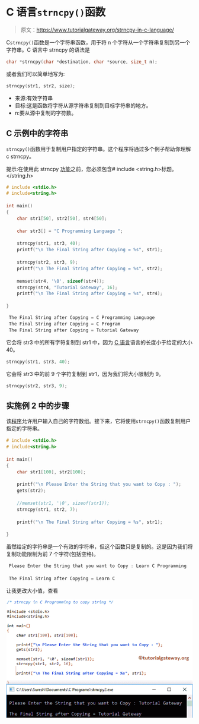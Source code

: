 # C 语言`strncpy()`函数

> 原文：<https://www.tutorialgateway.org/strncpy-in-c-language/>

C`strncpy()`函数是一个字符串函数，用于将 n 个字符从一个字符串复制到另一个字符串。C 语言中 strncpy 的语法是

```c
char *strncpy(char *destination, char *source, size_t n);
```

或者我们可以简单地写为:

```c
strncpy(str1, str2, size);
```

*   来源:有效字符串
*   目标:这是函数将字符从源字符串复制到目标字符串的地方。
*   n:要从源中复制的字符数。

## C 示例中的字符串

`strncpy()`函数用于复制用户指定的字符串。这个程序将通过多个例子帮助你理解 c strncpy。

提示:在使用此 strncpy [功能](https://www.tutorialgateway.org/c-string/)之前，您必须包含# include <string.h>标题。</string.h>

```c
# include <stdio.h> 
# include<string.h>

int main()
{
   	char str1[50], str2[50], str4[50];

   	char str3[] = "C Programming Language ";

   	strncpy(str1, str3, 40);		
   	printf("\n The Final String after Copying = %s", str1);

   	strncpy(str2, str3, 9);
   	printf("\n The Final String after Copying = %s", str2);

 	memset(str4, '\0', sizeof(str4));
   	strncpy(str4, "Tutorial Gateway", 16);
   	printf("\n The Final String after Copying = %s", str4);

}
```

```c
 The Final String after Copying = C Programming Language 
 The Final String after Copying = C Program
 The Final String after Copying = Tutorial Gateway
```

它会将 str3 中的所有字符复制到 str1 中，因为 [C 语言](https://www.tutorialgateway.org/c-programming/)语言的长度小于给定的大小 40。

```c
strncpy(str1, str3, 40);
```

它会将 str3 中的前 9 个字符复制到 str1，因为我们将大小限制为 9。

```c
strncpy(str2, str3, 9);
```

## 实施例 2 中的步骤

该[程序](https://www.tutorialgateway.org/c-programming-examples/)允许用户输入自己的字符数组。接下来，它将使用`strncpy()`函数复制用户指定的字符串。

```c
# include <stdio.h> 
# include<string.h>

int main()
{
	char str1[100], str2[100];

	printf("\n Please Enter the String that you want to Copy : ");
	gets(str2);	

	//memset(str1, '\0', sizeof(str1));
	strncpy(str1, str2, 7);

 	printf("\n The Final String after Copying = %s", str1);

}
```

虽然给定的字符串是一个有效的字符串，但这个函数只是复制的。这是因为我们将复制功能限制为前 7 个字符(包括空格)。

```c
 Please Enter the String that you want to Copy : Learn C Programming

 The Final String after Copying = Learn C
```

让我更改大小值，查看

![strncpy in C Language 3](img/42f7d569573715e19dfecf4a38bad546.png)